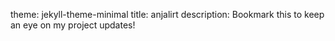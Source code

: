 theme: jekyll-theme-minimal
title: anjalirt 
description: Bookmark this to keep an eye on my project updates!
